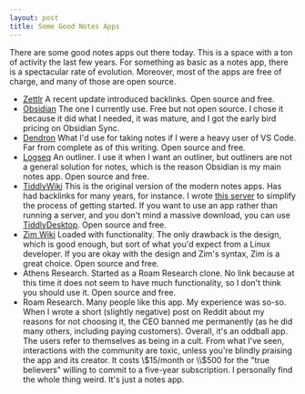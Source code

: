 ```yaml
---
layout: post
title: Some Good Notes Apps
---
```

There are some good notes apps out there today. This is a space with a ton of activity the last few years. For something as basic as a notes app, there is a spectacular rate of evolution. Moreover, most of the apps are free of charge, and many of those are open source.

- [Zettlr](https://www.zettlr.com/) A recent update introduced backlinks. Open source and free.
- [Obsidian](https://obsidian.md/) The one I currently use. Free but not open source. I chose it because it did what I needed, it was mature, and I got the early bird pricing on Obsidian Sync.
- [Dendron](https://www.dendron.so/) What I'd use for taking notes if I were a heavy user of VS Code. Far from complete as of this writing. Open source and free.
- [Logseq](https://logseq.com/) An outliner. I use it when I want an outliner, but outliners are not a general solution for notes, which is the reason Obsidian is my main notes app. Open source and free.
- [TiddlyWiki](https://tiddlywiki.com/) This is the original version of the modern notes apps. Has had backlinks for many years, for instance. I wrote [this server](https://github.com/bachmeil/tiddlyd) to simplify the process of getting started. If you want to use an app rather than running a server, and you don't mind a massive download, you can use [TiddlyDesktop](https://github.com/Jermolene/TiddlyDesktop/releases). Open source and free.
- [Zim Wiki](https://zim-wiki.org/) Loaded with functionality. The only drawback is the design, which is good enough, but sort of what you'd expect from a Linux developer. If you are okay with the design and Zim's syntax, Zim is a great choice. Open source and free.
- Athens Research. Started as a Roam Research clone. No link because at this time it does not seem to have much functionality, so I don't think you should use it. Open source and free.
- Roam Research. Many people like this app. My experience was so-so. When I wrote a short (slightly negative) post on Reddit about my reasons for not choosing it, the CEO banned me permanently (as he did many others, including paying customers). Overall, it's an oddball app. The users refer to themselves as being in a cult. From what I've seen, interactions with the community are toxic, unless you're blindly praising the app and its creator. It costs \\$15/month or \\$500 for the "true believers" willing to commit to a five-year subscription. I personally find the whole thing weird. It's just a notes app.